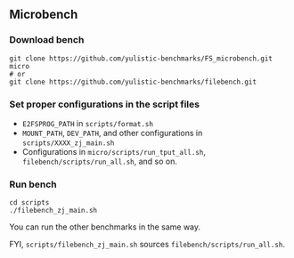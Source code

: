 ## Microbench

### Download bench

```shell
git clone https://github.com/yulistic-benchmarks/FS_microbench.git micro
# or
git clone https://github.com/yulistic-benchmarks/filebench.git
```

### Set proper configurations in the script files

- `E2FSPROG_PATH` in `scripts/format.sh`
- `MOUNT_PATH`, `DEV_PATH`, and other configurations in `scripts/XXXX_zj_main.sh`
- Configurations in `micro/scripts/run_tput_all.sh`, `filebench/scripts/run_all.sh`, and so on.

### Run bench

```shell
cd scripts
./filebench_zj_main.sh
```
You can run the other benchmarks in the same way.

FYI, `scripts/filebench_zj_main.sh` sources `filebench/scripts/run_all.sh`.
